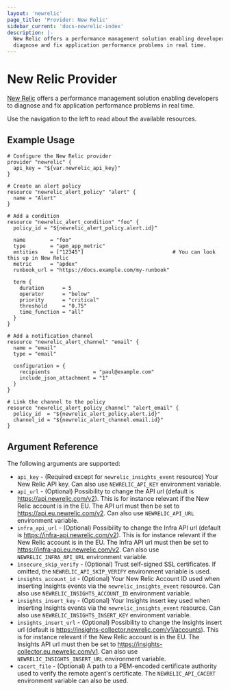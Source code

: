 ```yaml
---
layout: 'newrelic'
page_title: 'Provider: New Relic'
sidebar_current: 'docs-newrelic-index'
description: |-
  New Relic offers a performance management solution enabling developers to
  diagnose and fix application performance problems in real time.
---
```


# New Relic Provider

[New Relic](https://newrelic.com/) offers a performance management solution
enabling developers to diagnose and fix application performance problems in real time.

Use the navigation to the left to read about the available resources.

## Example Usage

```hcl
# Configure the New Relic provider
provider "newrelic" {
  api_key = "${var.newrelic_api_key}"
}

# Create an alert policy
resource "newrelic_alert_policy" "alert" {
  name = "Alert"
}

# Add a condition
resource "newrelic_alert_condition" "foo" {
  policy_id = "${newrelic_alert_policy.alert.id}"

  name        = "foo"
  type        = "apm_app_metric"
  entities    = ["12345"]                             # You can look this up in New Relic
  metric      = "apdex"
  runbook_url = "https://docs.example.com/my-runbook"

  term {
    duration      = 5
    operator      = "below"
    priority      = "critical"
    threshold     = "0.75"
    time_function = "all"
  }
}

# Add a notification channel
resource "newrelic_alert_channel" "email" {
  name = "email"
  type = "email"

  configuration = {
    recipients              = "paul@example.com"
    include_json_attachment = "1"
  }
}

# Link the channel to the policy
resource "newrelic_alert_policy_channel" "alert_email" {
  policy_id  = "${newrelic_alert_policy.alert.id}"
  channel_id = "${newrelic_alert_channel.email.id}"
}
```

## Argument Reference

The following arguments are supported:

- `api_key` - (Required except for `newrelic_insights_event` resource) Your New Relic API key. Can also use `NEWRELIC_API_KEY` environment variable.
- `api_url` - (Optional) Possibility to change the API url (default is https://api.newrelic.com/v2). This is for instance relevant if the New Relic account is in the EU. The API url must then be set to https://api.eu.newrelic.com/v2. Can also use `NEWRELIC_API_URL` environment variable.
- `infra_api_url` - (Optional) Possibility to change the Infra API url (default is https://infra-api.newrelic.com/v2). This is for instance relevant if the New Relic account is in the EU. The Infra API url must then be set to https://infra-api.eu.newrelic.com/v2. Can also use `NEWRELIC_INFRA_API_URL` environment variable.
- `insecure_skip_verify` - (Optional) Trust self-signed SSL certificates. If omitted, the `NEWRELIC_API_SKIP_VERIFY` environment variable is used.
- `insights_account_id` - (Optional) Your New Relic Account ID used when inserting Insights events via the `newrelic_insights_event` resource. Can also use `NEWRELIC_INSIGHTS_ACCOUNT_ID` environment variable.
- `insights_insert_key` - (Optional) Your Insights insert key used when inserting Insights events via the `newrelic_insights_event` resource. Can also use `NEWRELIC_INSIGHTS_INSERT_KEY` environment variable.
- `insights_insert_url` - (Optional) Possibility to change the Insights insert url (default is https://insights-collector.newrelic.com/v1/accounts). This is for instance relevant if the New Relic account is in the EU. The Insights API url must then be set to https://insights-collector.eu.newrelic.com/v1. Can also use `NEWRELIC_INSIGHTS_INSERT_URL` environment variable.
- `cacert_file` - (Optional) A path to a PEM-encoded certificate authority used to verify the remote agent's certificate. The `NEWRELIC_API_CACERT` environment variable can also be used.
